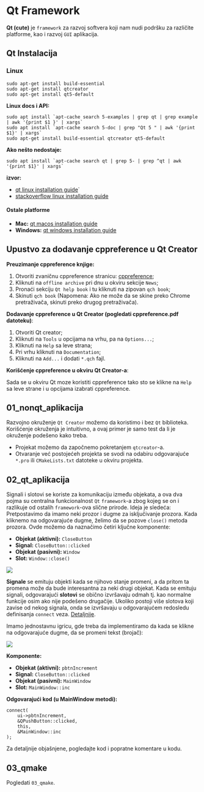 # Qt Framework

**Qt (cute)** je `framework` za razvoj softvera koji nam nudi podršku za različite platforme, kao
i razvoj `GUI` aplikacija. 

## Qt Instalacija

### Linux
`sudo apt-get install build-essential`\
`sudo apt-get install qtcreator`\
`sudo apt-get install qt5-default`
    

**Linux docs i API:**

``sudo apt install `apt-cache search 5-examples | grep qt | grep example | awk '{print $1 }' | xargs` ``\
``sudo apt install `apt-cache search 5-doc | grep "Qt 5 " | awk '{print $1}' | xargs` ``\
`sudo apt-get install build-essential qtcreator qt5-default`

**Ako nešto nedostaje:**

``sudo apt install `apt-cache search qt | grep 5- | grep ^qt | awk '{print $1}' | xargs` ``

**izvor:**

- [qt linux installation guide](https://doc.qt.io/qt-5/linux.html)`
- [stackoverflow linux installation guide](https://stackoverflow.com/questions/48147356/install-qt-on-ubuntu)

#### Ostale platforme

- **Mac:** [qt macos installation guide](https://doc.qt.io/qt-5/macos.html)
- **Windows:** [qt windows installation guide](https://doc.qt.io/qt-5/windows.html)

## Upustvo za dodavanje cppreference u Qt Creator

**Preuzimanje cppreference knjige:**

1. Otvoriti zvaničnu cppreference stranicu: [cppreference](https://en.cppreference.com);
2. Kliknuti na `offline archive` pri dnu u okviru sekcije `News`;
3. Pronaći sekciju `Qt help book` i tu kliknuti na zipovan `qch book`;
4. Skinuti `qch book` (Napomena: Ako ne može da se skine preko Chrome pretraživača, skinuti preko drugog pretraživača).

**Dodavanje cppreference u Qt Creator (pogledati cppreference.pdf datoteku)**:

1. Otvoriti Qt creator; 
2. Kliknuti na `Tools` u opcijama na vrhu, pa na `Options...`;
3. Kliknuti na `Help` sa leve strana;
4. Pri vrhu kliknuti na `Documentation`;
5. Kliknuti na `Add...` i dodati `*.qch` fajl.

**Korišćenje cppreference u okviru Qt Creator-a**:

Sada se u okviru Qt moze koristiti cppreference tako sto se klikne na `Help`
sa leve strane i u opcijama izabrati cppreference.

## 01_nonqt_aplikacija

Razvojno okruženje `Qt Creator` možemo da koristimo i bez `Qt` biblioteka. Korišćenje okruženja je intuitivno, a ovaj primer je samo test da li je okruženje podešeno kako treba.

- Projekat možemo da započnemo pokretanjem `qtcreator`-a. 
- Otvaranje već postojećeh projekta se svodi na odabiru odgovarajuće `*.pro` ili `CMakeLists.txt` datoteke u okviru projekta.

## 02_qt_aplikacija

Signali i slotovi se koriste za komunikaciju između objekata, a ova dva pojma su centralna funkcionalnost `Qt` `framework`-a zbog kojeg se on i razlikuje od ostalih `framework`-ova slične prirode. Ideja je sledeća: Pretpostavimo da imamo neki prozor i dugme za isključivanje prozora. Kada kliknemo na odgovarajuće dugme, želimo da se pozove `close()` metoda prozora. Ovde možemo da naznačimo četiri ključne komponente:

- **Objekat (aktivni):** `CloseButton`
- **Signal:** `CloseButton::clicked`
- **Objekat (pasivni):** `Window`
- **Slot:** `Window::close()`

![](https://raw.githubusercontent.com/Robotmurlock/MATF-AZRS/main/tema04_qt/images/qt-signals-slots-01.png)

**Signale** se emituju objekti kada se njihovo stanje promeni, a da pritom ta promena može da bude interesantna za neki drugi objekat. Kada se emituju signali, odgovarajući **slotovi** se obično izvršavaju odmah tj. kao normalne funkcije osim ako nije podešeno drugačije. Ukoliko postoji više slotova koji zavise od nekog signala, onda se izvršavaju u odgovarajućem redosledu definisanja `connect` veza. [Detaljnije](https://doc.qt.io/qt-5/signalsandslots.html).

Imamo jednostavnu igricu, gde treba da implementiramo da kada se klikne na odgovarajuće dugme, da se promeni tekst (brojač):

![](https://raw.githubusercontent.com/Robotmurlock/MATF-AZRS/main/tema04_qt/images/qt-signals-slots-02.png)

**Komponente:**

- **Objekat (aktivni):** `pbtnIncrement`
- **Signal:** `CloseButton::clicked`
- **Objekat (pasivni):** `MainWindow`
- **Slot:** `MainWindow::inc`

**Odgovarajući kod (u MainWindow metodi):**

```
connect(
	ui->pbtnIncrement,
	&QPushButton::clicked,
	this,
    &MainWindow::inc
);
```

Za detaljnije objašnjene, pogledajte kod i popratne komentare u kodu.

## 03_qmake

Pogledati `03_qmake`.
